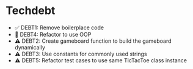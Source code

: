 # Techdebt

- ✅ DEBT1: Remove boilerplace code
- 🚧 DEBT4: Refactor to use OOP
- ⚠ DEBT2: Create gameboard function to build the gameboard dynamically
- ⚠ DEBT3: Use constants for commonly used strings
- ⚠ DEBT5: Refactor test cases to use same TicTacToe class instance
